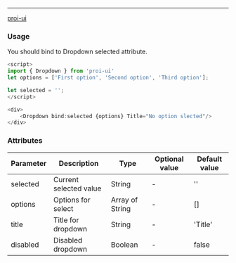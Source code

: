 ---
[proi-ui](https://github.com/specialdoom/proi-ui)
### Usage
You should bind to Dropdown selected attribute.
```javascript
<script>
import { Dropdown } from 'proi-ui'
let options = ['First option', 'Second option', 'Third option'];

let selected = '';
</script>

<div>
    <Dropdown bind:selected {options} Title="No option slected"/>
</div>
```
### Attributes
| Parameter | Description | Type | Optional value | Default value |
| --- | --- | --- | --- | --- |
| selected | Current selected value | String | - | '' |
| options | Options for select | Array of String | - | [] |
| title | Title for dropdown | String | - | 'Title' |
| disabled | Disabled dropdown | Boolean | - | false |